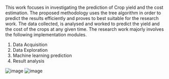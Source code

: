 This  work focuses  in investigating  the prediction  of Crop yield  and the  cost estimation.  The  proposed methodology uses the tree algorithm in order to predict the results efficiently and proves to best suitable for the research work. The data collected, is analysed and worked to predict the yield and the cost of the crops at any given time. 
The research work majorly involves the following implementation modules.
1. Data Acquisition
2. Data Exploration 
3. Machine learning prediction 
4. Result analysis



![image](https://user-images.githubusercontent.com/88469315/128385848-a90279a8-e293-43a3-92ee-648b765b05cb.png)
![image](https://user-images.githubusercontent.com/88469315/128386180-9d3fea9a-8311-4d28-9cc4-9bc677e311a5.png)


